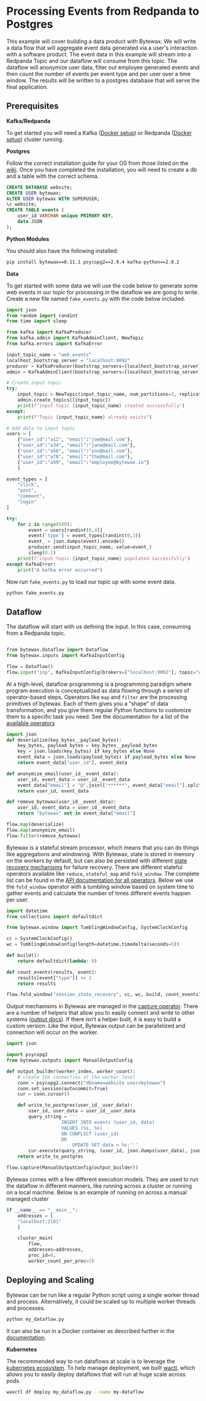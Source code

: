 Processing Events from Redpanda to Postgres
===========================

This example will cover building a data product with Bytewax. We will write a data flow that will aggregate event data generated via a user's interaction with a software product. The event data in this example will stream into a Redpanda Topic and our dataflow will consume from this topic. The dataflow will anonymize user data, filter out employee generated events and then count the number of events per event type and per user over a time window. The results will be written to a postgres database that will serve the final application.

Prerequisites
---------

**Kafka/Redpanda**

To get started you will need a Kafka ([Docker setup](https://developer.confluent.io/quickstart/kafka-docker/)) or Redpanda ([Docker setup](https://docs.redpanda.com/docs/quickstart/quick-start-docker/)) cluster running.

**Postgres**

Follow the correct installation guide for your OS from those listed on the [wiki](https://wiki.postgresql.org/wiki/Detailed_installation_guides). Once you have completed the installation, you will need to create a db and a table with the correct schema.

```sql doctest:SKIP
CREATE DATABASE website;
CREATE USER bytewax;
ALTER USER bytewax WITH SUPERUSER;
\c website;
CREATE TABLE events (
    user_id VARCHAR unique PRIMARY KEY,
    data JSON
);
```

**Python Modules**

You should also have the following installed:

```bash
pip install bytewax==0.11.1 psycopg2==2.9.4 kafka-python==2.0.2
```

**Data**

To get started with some data we will use the code below to generate some web events in our topic for processing in the dataflow we are going to write. Create a new file named `fake_events.py` with the code below included.

```python doctest:SKIP
import json
from random import randint
from time import sleep

from kafka import KafkaProducer
from kafka.admin import KafkaAdminClient, NewTopic
from kafka.errors import KafkaError

input_topic_name = "web_events"
localhost_bootstrap_server = "localhost:9092"
producer = KafkaProducer(bootstrap_servers=[localhost_bootstrap_server])
admin = KafkaAdminClient(bootstrap_servers=[localhost_bootstrap_server])

# Create input topic
try:
    input_topic = NewTopic(input_topic_name, num_partitions=3, replication_factor=1)
    admin.create_topics([input_topic])
    print(f"input topic {input_topic_name} created successfully")
except:
    print(f"Topic {input_topic_name} already exists")

# Add data to input topic
users = [
    {"user_id":"a12", "email":"joe@mail.com"}, 
    {"user_id":"a34", "email":"jane@mail.com"}, 
    {"user_id":"a56", "email":"you@mail.com"}, 
    {"user_id":"a78", "email":"the@mail.com"}, 
    {"user_id":"a99", "email":"employee@bytewax.io"}
    ]

event_types = [
    "click",
    "post",
    "comment",
    "login"
]

try:
    for i in range(500):
        event = users[randint(0,4)]
        event['type'] = event_types[randint(0,3)]
        event_ = json.dumps(event).encode()
        producer.send(input_topic_name, value=event_)
        sleep(0.1)
    print(f"input topic {input_topic_name} populated successfully")
except KafkaError:
    print("A kafka error occurred")
```

Now run `fake_events.py` to load our topic up with some event data.

```python doctest:SKIP
python fake_events.py
```

Dataflow
-----------

The dataflow will start with us defining the input. In this case, consuming from a Redpanda topic.

```python doctest:SKIP

​​from bytewax.dataflow import Dataflow
from bytewax.inputs import KafkaInputConfig 

flow = Dataflow()
flow.input("inp", KafkaInputConfig(brokers=["localhost:9092"], topic="web_events"))
```

At a high-level, dataflow programming is a programming paradigm where program execution is conceptualized as data flowing through a series of operator-based steps. Operators like `map` and `filter` are the processing primitives of bytewax. Each of them gives you a “shape” of data transformation, and you give them regular Python functions to customize them to a specific task you need. See the documentation for a list of the [available operators](https://docs.bytewax.io/apidocs/bytewax.dataflow#bytewax.dataflow.Dataflow)

```python doctest:SKIP
import json
def deserialize(key_bytes__payload_bytes):
    key_bytes, payload_bytes = key_bytes__payload_bytes
    key = json.loads(key_bytes) if key_bytes else None
    event_data = json.loads(payload_bytes) if payload_bytes else None
    return event_data["user_id"], event_data

def anonymize_email(user_id__event_data):
    user_id, event_data = user_id__event_data
    event_data["email"] = "@".join(["******", event_data["email"].split("@")[-1]])
    return user_id, event_data

def remove_bytewax(user_id__event_data):
    user_id, event_data = user_id__event_data
    return "bytewax" not in event_data["email"]

flow.map(deserialize)
flow.map(anonymize_email)
flow.filter(remove_bytewax)
```

Bytewax is a stateful stream processor, which means that you can do things like aggregations and windowing. With Bytewax, state is stored in memory on the workers by default, but can also be persisted with different [state recovery mechanisms](https://docs.bytewax.io/apidocs/bytewax.recovery) for failure recovery. There are different stateful operators available like `reduce`, `stateful_map` and `fold_window`. The complete list can be found in the [API documentation for all operators](https://docs.bytewax.io/apidocs/bytewax.dataflow). Below we use the `fold_window` operator with a tumbling window based on system time to gather events and calculate the number of times different events happen per user.

```python doctest:SKIP
import datetime
from collections import defaultdict

from bytewax.window import TumblingWindowConfig, SystemClockConfig

cc = SystemClockConfig()
wc = TumblingWindowConfig(length=datetime.timedelta(seconds=5))

def build():
    return defaultdict(lambda: 0)

def count_events(results, event):
    results[event["type"]] += 1
    return results

flow.fold_window("session_state_recovery", cc, wc, build, count_events)
```

Output mechanisms in Bytewax are managed in the [capture operator](https://docs.bytewax.io/apidocs/bytewax.dataflow#bytewax.dataflow.Dataflow.capture). There are a number of helpers that allow you to easily connect and write to other systems ([output docs](https://docs.bytewax.io/apidocs/bytewax.outputs)). If there isn’t a helper built, it is easy to build a custom version. Like the input, Bytewax output can be parallelized and connection will occur on the worker.

```python doctest:SKIP
import json

import psycopg2
from bytewax.outputs import ManualOutputConfig

def output_builder(worker_index, worker_count):
    # create the connection at the worker level
    conn = psycopg2.connect("dbname=website user=bytewax")
    conn.set_session(autocommit=True)
    cur = conn.cursor()

    def write_to_postgres(user_id__user_data):
        user_id, user_data = user_id__user_data
        query_string = '''
                    INSERT INTO events (user_id, data)
                    VALUES (%s, %s)
                    ON CONFLICT (user_id)
                    DO
                        UPDATE SET data = %s;'''
        cur.execute(query_string, (user_id, json.dumps(user_data), json.dumps(user_data)))
    return write_to_postgres

flow.capture(ManualOutputConfig(output_builder))
```

Bytewax comes with a few different execution models. They are used to run the dataflow in different manners, like running across a cluster or running on a local machine. Below is an example of running on across a manual managed cluster

```python doctest:SKIP
if __name__ == "__main__":
    addresses = [
    "localhost:2101"
    ]

    cluster_main(
        flow,
        addresses=addresses,
        proc_id=0,
        worker_count_per_proc=2)
```

**Deploying and Scaling**
--------

Bytewax can be run like a regular Python script using a single worker thread and process. Alternatively, it could be scaled up to multiple worker threads and processes.

```sh doctest:SKIP
python my_dataflow.py
```

It can also be run in a Docker container as described further in the [documentation](https://docs.bytewax.io/deployment/container).

**Kubernetes**

The recommended way to run dataflows at scale is to leverage the [kubernetes ecosystem](https://docs.bytewax.io/deployment/k8s-ecosystem). To help manage deployment, we built [wactl](https://docs.bytewax.io/deployment/waxctl), which allows you to easily deploy dataflows that will run at huge scale across pods.

```sh doctest:SKIP
waxctl df deploy my_dataflow.py --name my-dataflow
```
